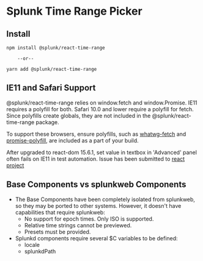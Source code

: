 Splunk Time Range Picker
===============

Install
-------
```
npm install @splunk/react-time-range

    --or--

yarn add @splunk/react-time-range
```

IE11 and Safari Support
-------
@splunk/react-time-range relies on window.fetch and window.Promise. IE11 requires a polyfill
for both. Safari 10.0 and lower require a polyfill for fetch. Since polyfills create globals, they
are not included in the @splunk/react-time-range package.

To support these browsers, ensure polyfills, such as
[whatwg-fetch](https://github.com/github/fetch) and
[promise-polyfill](https://github.com/taylorhakes/promise-polyfill),
are included as a part of your build.

After upgraded to react-dom 15.6.1, set value in textbox in 'Advanced' panel often fails on
IE11 in test automation. Issue has been submitted to [react project](https://github.com/facebook/react/issues/10776)


Base Components vs splunkweb Components
-------

* The Base Components have been completely isolated from splunkweb, so they may be ported to other
  systems. However, it doesn't have capabilities that require splunkweb:
    * No support for epoch times. Only ISO is supported.
    * Relative time strings cannot be previewed.
    * Presets must be provided.
* Splunkd components require several $C variables to be defined:
    * locale
    * splunkdPath

